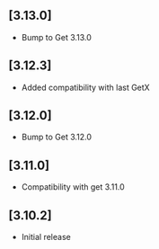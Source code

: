## [3.13.0]
* Bump to Get 3.13.0

## [3.12.3]
* Added compatibility with last GetX

## [3.12.0]
* Bump to Get 3.12.0

## [3.11.0]
- Compatibility with get 3.11.0

## [3.10.2]
- Initial release
